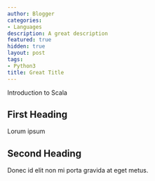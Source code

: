 ```yaml
---
author: Blogger
categories:
- Languages
description: A great description
featured: true
hidden: true
layout: post
tags:
- Python3
title: Great Title
---
```


Introduction to Scala

## First Heading

Lorum ipsum

## Second Heading

Donec id elit non mi porta gravida at eget metus.